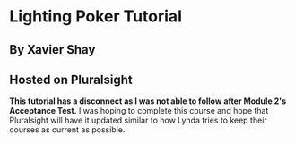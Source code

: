 # Lighting Poker Tutorial
## By Xavier Shay
## Hosted on Pluralsight

**This tutorial has a disconnect as I was not able to follow after Module 2's Acceptance Test.**
I was hoping to complete this course and hope that Pluralsight will have it updated similar to how
Lynda tries to keep their courses as current as possible.
